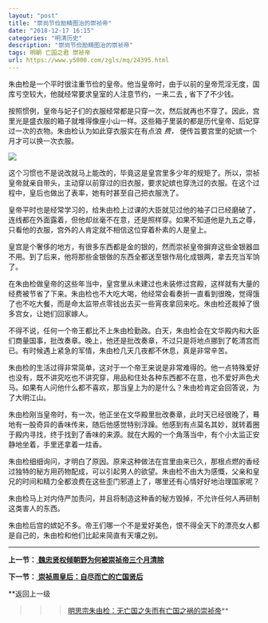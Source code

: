 ```yaml
---
layout: "post"
title: "崇尚节俭励精图治的崇祯帝"
date: "2018-12-17 16:15"
categories: "明清历史"
description: "崇尚节俭励精图治的崇祯帝"
tags: 明朝 亡国之君 崇祯帝
url: https://www.y5000.com/zgls/mq/24395.html
---
```






朱由检是一个平时很注重节俭的皇帝。他当皇帝时，由于以前的皇帝荒淫无度，国库亏空较大，他就经常要求皇室的人注意节约，一来二去 **,** 省下了不少钱。

按照惯例，皇帝与妃子们的衣服经常都是只穿一次，然后就再也不穿了。因此，宫里光是盛衣服的箱子就堆得像座小山一样。这些箱子里装的都是历代皇帝、后妃穿过一次的衣物。朱由检认为如此穿衣服实在有点浪
_费，_ 便传旨要宫里的妃嫔一个月才可以换一次衣服。

![](https://img.y5000.com/uploads/allimg/170727/12-1FHG62412127.jpg)

这个习惯也不是说改就马上能改的，毕竟这是皇宫里多少年的规矩了。所以，崇祯皇帝就亲自带头，主动穿以前穿过的旧衣服，要求妃嫔也穿洗过的衣服。在这个过程中，皇后也做出了表率，她有时甚至自己把衣服洗了。

皇帝平时也是经常学习的，给朱由检上过课的大臣就见过他的袖子口已经磨破了，连线都在外面露着，但他却丝毫不在意，还是照样穿。如果不知道他是九五之尊，只看他的衣服，宫外的人肯定就不相信这位穿着朴素的人是皇上。

皇宫是个奢侈的地方，有很多东西都是金的银的，然而崇祯皇帝摒弃这些金银器皿不用。到了后来，他将那些金银做的东西全都送至银作局化成银两，拿去充当军饷了。

在朱由检做皇帝的这些年当中，皇宫里从未建过也未装修过宫殿，这样就有大量的经费被节省了下来。朱由检也不大吃大喝，他经常会看奏折一直看到很晚，觉得饿了也不吃大餐，而是命太监带点零钱出去买一些宵夜拿回来吃。朱由检还裁掉了很多宫女，让她们回家嫁人。

不得不说，任何一个帝王都比不上朱由检勤政。白天，朱由检会在文华殿内和大臣们商量国事，批改奏章。晚上，他还是批改奏章，不过只是将地点挪到了乾清宫而已。有时候遇上紧急的军情，朱由检几天几夜都不休息，真是非常辛苦。

朱由检的生活过得非常简单，这对于一个帝王来说是非常难得的。他一点特殊爱好也没有，既不讲究吃也不讲究穿，用品和住处各种东西都不在意，也不爱好声色犬马。如果有人问他什么都不喜欢，那当皇上为的是什么？朱由检肯定会回答说，为了大明江山。

朱由检刚当皇帝时，有一次，他正坐在文华殿里批改奏章，此时天已经很晚了，蓦地有一股奇异的香味传来，随后他感觉特别浮躁。他感到有点莫名其妙，就转着圈于殿内寻找，终于找到了香味的来源。就在大殿的一个角落当中，有个小太监正安静地坐着，手里还拿着一炷香。

朱由检细细询问，才明白了原因。原来这种做法在宫里由来已久，那根点燃的香经过独特的秘方用药物配成，可以引起男人的欲望。朱由检不由大为感慨，父亲和皇兄的时间和精力全都浪费在这些歪门邪道上了，哪里还有心情好好地治理国家呢？

朱由检马上对内侍严加责问，并且将制造这种香的秘方毁掉，不允许任何人再研制这类害人的东西。

朱由检后宫的嫔妃不多。帝王们哪一个不是爱好美色，恨不得全天下的漂亮女人都是自己的，朱由检和他们比起来简直有天壤之别。

* * *

**上一节：**[ **魏忠贤权倾朝野为何被崇祯帝三个月清除**](https://www.y5000.com/zgls/mq/24394.html)

**下一节：**[ **崇祯周皇后：自尽而亡的亡国贤后**](https://www.y5000.com/zgls/mq/24396.html)

**返回上一级
>>>[明思宗朱由检：无亡国之失而有亡国之祸的崇祯帝](https://%E6%98%8E%E6%80%9D%E5%AE%97%E6%9C%B1%E7%94%B1%E6%A3%80%EF%BC%9A%E6%97%A0%E4%BA%A1%E5%9B%BD%E4%B9%8B%E5%A4%B1%E8%80%8C%E6%9C%89%E4%BA%A1%E5%9B%BD%E4%B9%8B%E7%A5%B8%E7%9A%84%E5%B4%87%E7%A5%AF%E5%B8%9D)**

